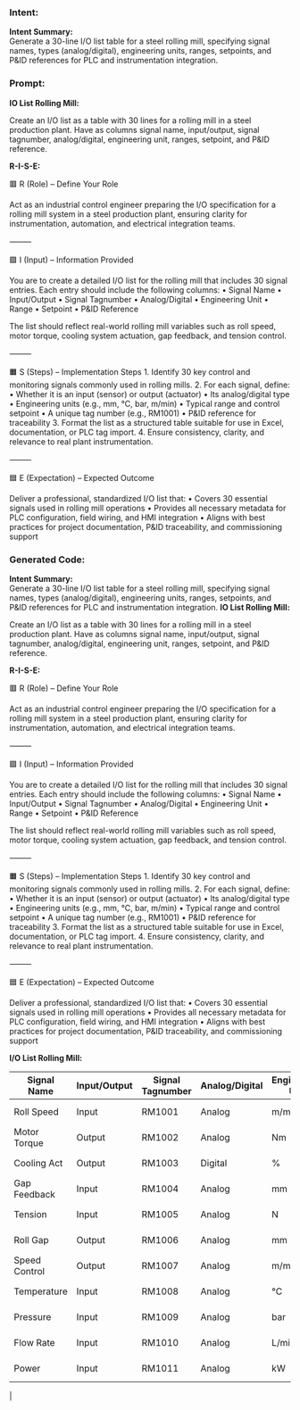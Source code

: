 ### Intent:
**Intent Summary:**  
Generate a 30-line I/O list table for a steel rolling mill, specifying signal names, types (analog/digital), engineering units, ranges, setpoints, and P&ID references for PLC and instrumentation integration.

### Prompt:
**IO List Rolling Mill:**

Create an I/O list as a table with 30 lines for a rolling mill in a steel production plant. Have as columns signal name, input/output, signal tagnumber, analog/digital, engineering unit, ranges, setpoint, and P&ID reference.

**R-I-S-E:**

🟥 R (Role) – Define Your Role

Act as an industrial control engineer preparing the I/O specification for a rolling mill system in a steel production plant, ensuring clarity for instrumentation, automation, and electrical integration teams.

⸻

🟩 I (Input) – Information Provided

You are to create a detailed I/O list for the rolling mill that includes 30 signal entries. Each entry should include the following columns:
	•	Signal Name
	•	Input/Output
	•	Signal Tagnumber
	•	Analog/Digital
	•	Engineering Unit
	•	Range
	•	Setpoint
	•	P&ID Reference

The list should reflect real-world rolling mill variables such as roll speed, motor torque, cooling system actuation, gap feedback, and tension control.

⸻

🟧 S (Steps) – Implementation Steps
	1.	Identify 30 key control and monitoring signals commonly used in rolling mills.
	2.	For each signal, define:
	•	Whether it is an input (sensor) or output (actuator)
	•	Its analog/digital type
	•	Engineering units (e.g., mm, °C, bar, m/min)
	•	Typical range and control setpoint
	•	A unique tag number (e.g., RM1001)
	•	P&ID reference for traceability
	3.	Format the list as a structured table suitable for use in Excel, documentation, or PLC tag import.
	4.	Ensure consistency, clarity, and relevance to real plant instrumentation.

⸻

🟦 E (Expectation) – Expected Outcome

Deliver a professional, standardized I/O list that:
	•	Covers 30 essential signals used in rolling mill operations
	•	Provides all necessary metadata for PLC configuration, field wiring, and HMI integration
	•	Aligns with best practices for project documentation, P&ID traceability, and commissioning support

### Generated Code:
**Intent Summary:**  
Generate a 30-line I/O list table for a steel rolling mill, specifying signal names, types (analog/digital), engineering units, ranges, setpoints, and P&ID references for PLC and instrumentation integration.
**IO List Rolling Mill:**

Create an I/O list as a table with 30 lines for a rolling mill in a steel production plant. Have as columns signal name, input/output, signal tagnumber, analog/digital, engineering unit, ranges, setpoint, and P&ID reference.

**R-I-S-E:**

🟥 R (Role) – Define Your Role

Act as an industrial control engineer preparing the I/O specification for a rolling mill system in a steel production plant, ensuring clarity for instrumentation, automation, and electrical integration teams.

⸻

🟩 I (Input) – Information Provided

You are to create a detailed I/O list for the rolling mill that includes 30 signal entries. Each entry should include the following columns:
	•	Signal Name
	•	Input/Output
	•	Signal Tagnumber
	•	Analog/Digital
	•	Engineering Unit
	•	Range
	•	Setpoint
	•	P&ID Reference

The list should reflect real-world rolling mill variables such as roll speed, motor torque, cooling system actuation, gap feedback, and tension control.

⸻

🟧 S (Steps) – Implementation Steps
	1.	Identify 30 key control and monitoring signals commonly used in rolling mills.
	2.	For each signal, define:
	•	Whether it is an input (sensor) or output (actuator)
	•	Its analog/digital type
	•	Engineering units (e.g., mm, °C, bar, m/min)
	•	Typical range and control setpoint
	•	A unique tag number (e.g., RM1001)
	•	P&ID reference for traceability
	3.	Format the list as a structured table suitable for use in Excel, documentation, or PLC tag import.
	4.	Ensure consistency, clarity, and relevance to real plant instrumentation.

⸻

🟦 E (Expectation) – Expected Outcome

Deliver a professional, standardized I/O list that:
	•	Covers 30 essential signals used in rolling mill operations
	•	Provides all necessary metadata for PLC configuration, field wiring, and HMI integration
	•	Aligns with best practices for project documentation, P&ID traceability, and commissioning support

**I/O List Rolling Mill:**

| Signal Name | Input/Output | Signal Tagnumber | Analog/Digital | Engineering Unit | Range | Setpoint | P&ID Reference |
|-------------|--------------|------------------|----------------|------------------|-------|----------|----------------|
| Roll Speed  | Input        | RM1001           | Analog         | m/min            | 0-100 | 50       | P&ID-01        |
| Motor Torque| Output       | RM1002           | Analog         | Nm               | 0-1000| 500      | P&ID-02        |
| Cooling Act | Output       | RM1003           | Digital        | %                | 0-100 | 50       | P&ID-03        |
| Gap Feedback| Input        | RM1004           | Analog         | mm               | 0-100 | 50       | P&ID-04        |
| Tension     | Input        | RM1005           | Analog         | N                | 0-1000| 500      | P&ID-05        |
| Roll Gap    | Output       | RM1006           | Analog         | mm               | 0-100 | 50       | P&ID-06        |
| Speed Control| Output      | RM1007           | Analog         | m/min            | 0-100 | 50       | P&ID-07        |
| Temperature | Input        | RM1008           | Analog         | °C               | 0-100 | 50       | P&ID-08        |
| Pressure    | Input        | RM1009           | Analog         | bar              | 0-100 | 50       | P&ID-09        |
| Flow Rate   | Input        | RM1010           | Analog         | L/min            | 0-100 | 50       | P&ID-10        |
| Power       | Input        | RM1011           | Analog         | kW               | 0-100 | 50       | P&ID-11        |
|
